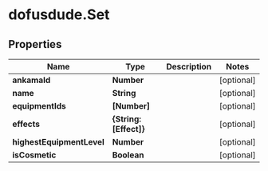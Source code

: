# dofusdude.Set

## Properties

Name | Type | Description | Notes
------------ | ------------- | ------------- | -------------
**ankamaId** | **Number** |  | [optional] 
**name** | **String** |  | [optional] 
**equipmentIds** | **[Number]** |  | [optional] 
**effects** | **{String: [Effect]}** |  | [optional] 
**highestEquipmentLevel** | **Number** |  | [optional] 
**isCosmetic** | **Boolean** |  | [optional] 


